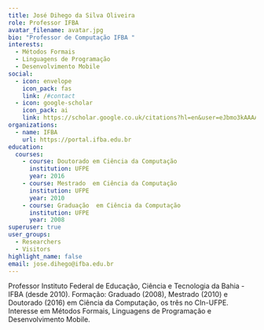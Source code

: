 ```yaml
---
title: José Dihego da Silva Oliveira
role: Professor IFBA
avatar_filename: avatar.jpg
bio: "Professor de Computação IFBA "
interests:
  - Métodos Formais
  - Linguagens de Programação
  - Desenvolvimento Mobile
social:
  - icon: envelope
    icon_pack: fas
    link: /#contact
  - icon: google-scholar
    icon_pack: ai
    link: https://scholar.google.co.uk/citations?hl=en&user=eJbmo3kAAAAJ&view_op=list_works&gmla=AJsN-F7xBhqll1OTIneXp7xEf0PgPGIkBoeWvQ-ux-2gaCGEyNOXIcWoueS_AkbcqsIDXGXwZWNYcBlICnWkPy_VBwzDls7oVCyyNOFEFA6zm7bgg9cxqT0
organizations:
  - name: IFBA
    url: https://portal.ifba.edu.br
education:
  courses:
    - course: Doutorado em Ciência da Computação
      institution: UFPE
      year: 2016
    - course: Mestrado  em Ciência da Computação
      institution: UFPE
      year: 2010
    - course: Graduação  em Ciência da Computação
      institution: UFPE
      year: 2008
superuser: true
user_groups:
  - Researchers
  - Visitors
highlight_name: false
email: jose.dihego@ifba.edu.br
---
```

Professor Instituto Federal de Educação, Ciência e Tecnologia da Bahia - IFBA (desde 2010). Formação: Graduado (2008), Mestrado (2010) e Doutorado (2016) em Ciência da Computação, os três no CIn-UFPE. Interesse em Métodos Formais, Linguagens de Programação e Desenvolvimento Mobile.